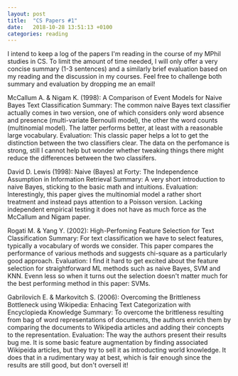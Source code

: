 ```yaml
---
layout: post
title:  "CS Papers #1"
date:   2018-10-28 13:51:13 +0100
categories: reading
---
```


I intend to keep a log of the papers I'm reading in the course of my MPhil studies in CS. To limit the amount of time needed, I will only offer a very concise summary (1-3 sentences) and a similarly brief evaluation based on my reading and the discussion in my courses. Feel free to challenge both summary and evaluation by dropping me an email!


McCallum A. & Nigam K. (1998): A Comparison of Event Models for Naive Bayes Text Classification
Summary: The common naive Bayes text classifier actually comes in two version, one of which considers only word absence and presence (multi-variate Bernoulli model), the other the word counts (multinomial model). The latter performs better, at least with a reasonable large vocabulary.
Evaluation: This classic paper helps a lot to get the distinction between the two classifiers clear. The data on the perfomance is strong, still I cannot help but wonder whether tweaking things there might reduce the differences between the two classifers.

David D. Lewis (1998): Naive (Bayes) at Forty: The Independence Assumption in Information Retrieval
Summary: A very short introduction to naive Bayes, sticking to the basic math and intuitions.
Evaluation: Interestingly, this paper gives the multinomial model a rather short treatment and instead pays attention to a Poisson version. Lacking independent empirical testing it does not have as much force as the McCallum and Nigam paper.

Rogati M. & Yang Y. (2002): High-Perfoming Feature Selection for Text Classification
Summary: For text classification we have to select features, typically a vocabulary of words we consider. This paper compares the performance of various methods and suggests chi-square as a particularly good approach. 
Evaluation: I find it hard to get excited about the feature selection for straightforward ML methods such as naive Bayes, SVM and KNN. Evenn less so when it turns out the selection doesn't matter much for the best performing method in this paper: SVMs.

Gabrilovich E. & Markovitch S. (2006): Overcoming the Brittleness Bottleneck using Wikipedia: Enhacing Text Categorization with Encyclopieda Knowledge
Summary: To overcome the brittleness resulting from bag of word representations of documents, the authors enrich them by comparing the documents to Wikipedia articles and adding their concepts to the representation.
Evaluation: The way the authors present their results bug me. It is some basic feature augmentation by finding associated Wikipeida articles, but they try to sell it as introducting world knowledge. It does that in a rudimentary way at best, which is fair enough since the results are still good, but don't oversell it!